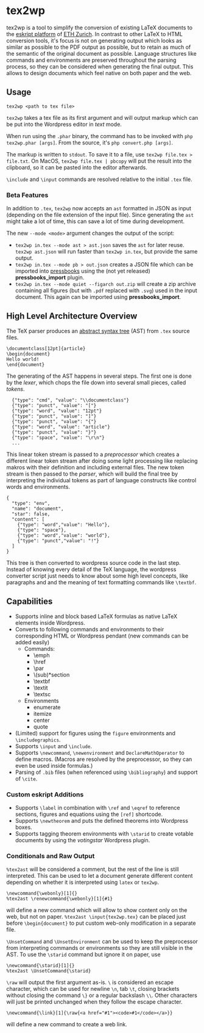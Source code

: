 # tex2wp

tex2wp is a tool to simplify the conversion of existing LaTeX documents to the [eskript platform](https://eskript.ethz.ch/) of [ETH Zurich](https://www.ethz.ch/). In contrast to other LaTeX to HTML conversion tools, it's focus is not on generating output which looks as similar as possible to the PDF output as possible, but to retain as much of the semantic of the original document as possible. Language structures like commands and environments are preserved throughout the parsing process, so they can be considered when generating the final output. This allows to design documents which feel native on both paper and the web.

## Usage

    tex2wp <path to tex file>

`tex2wp` takes a tex file as its first argument and will output markup which can be put into the Wordpress editor in *text* mode.

When run using the `.phar` binary, the command has to be invoked with `php tex2wp.phar [args]`. From the source, it's `php convert.php [args]`.

The markup is written to `stdout`. To save it to a file, use `tex2wp file.tex > file.txt`. On MacOS, `tex2wp file.tex | pbcopy` will put the result into the clipboard, so it can be pasted into the editor afterwards.

`\include` and `\input` commands are resolved relative to the initial `.tex` file.

### Beta Features

In addition to `.tex`, `tex2wp` now accepts an `ast` formatted in JSON as input (depending on the file extension of the input file). Since generating the `ast` might take a lot of time, this can save a lot of time during development. 

The new `--mode <mode>` argument changes the output of the script:

* `tex2wp in.tex --mode ast > ast.json` saves the `ast` for later reuse. `tex2wp ast.json` will run faster than `tex2wp in.tex`, but provide the same output.
* `tex2wp in.tex --mode pb > out.json` creates a JSON file which can be imported into [pressbooks](https://github.com/pressbooks/pressbooks) using the (not yet released) **pressbooks_import** plugin.
* `tex2wp in.tex --mode quiet --figarch out.zip` will create a zip archive containing all figures (but with `.pdf` replaced with `.svg`) used in the input document. This again can be imported using **pressbooks_import**.

## High Level Architecture Overview

The TeX parser produces an [abstract syntax tree](https://en.wikipedia.org/wiki/Abstract_syntax_tree) (AST) from `.tex` source files. 

    \documentclass[12pt]{article}
    \begin{document}
    Hello world!
    \end{document}

The generating of the AST happens in several steps. The first one is done by the *lexer*, which chops the file down into several small pieces, called *tokens*.

      {"type": "cmd", "value": "\\documentclass"}
      {"type": "punct", "value": "["}
      {"type": "word", "value": "12pt"}
      {"type": "punct", "value": "]"}
      {"type": "punct", "value": "{"}
      {"type": "word", "value": "article"}
      {"type": "punct", "value": "}"}
      {"type": "space", "value": "\r\n"}
      ...

This linear token stream is passed to a *preprocessor* which creates a different linear token stream after doing some light processing like replacing makros with their definition and including external files. The new token stream is then passed to the *parser*, which will build the final tree by interpreting the individual tokens as part of language constructs like control words and environments. 

    {
      "type": "env",
      "name": "document",
      "star": false,
      "content": [
        {"type": "word","value": "Hello"},
        {"type": "space"},
        {"type": "word","value": "world"},
        {"type": "punct","value": "!"}
      ]
    }

This tree is then converted to wordpress source code in the last step. Instead of knowing every detail of the TeX language, the wordpress converter script just needs to know about some high level concepts, like paragraphs and and the meaning of text formatting commands like `\textbf`. 

## Capabilities

* Supports inline and block based LaTeX formulas as native LaTeX elements inside Wordpress. 
* Converts to following commands and environments to their corresponding HTML or Wordpress pendant (new commands can be added easily)
    * Commands:
        * \emph
        * \href
        * \par
        * \\(sub)*section
        * \textbf
        * \textit
        * \textsc
    * Environments
        * enumerate
        * itemize
        * center
        * quote
* (Limited) support for figures using the `figure` environments and `\includegraphics`.
* Supports `\input` and `\include`.
* Supports `\newcommand`, `\newenvironment` and `DeclareMathOperator` to define macros. (Macros are resolved by the preprocessor, so they can even be used inside formulas.)
* Parsing of `.bib` files (when referenced using `\bibliography`) and support of `\cite`.

### Custom eskript Additions

* Supports `\label` in combination with `\ref` and `\eqref` to reference sections, figures and equations using the `[ref]` shortcode.
* Supports `\newtheorem` and puts the defined theorems into Wordpress boxes.
* Supports tagging theorem environments with `\starid` to create votable documents by using the *votingstar* Wordpress plugin.

### Conditionals and Raw Output

`%tex2ast` will be considered a comment, but the rest of the line is still interpreted. This can be used to let a document generate different content depending on whether it is interpreted using `latex` or `tex2wp`.

    \newcommand{\webonly}[1]{}
    %tex2ast \renewcommand{\webonly}[1]{#1}

will define a new command which will allow to show content only on the web, but not on paper. `%tex2ast \input{tex2wp.tex}` can be placed just before `\begin{document}` to put custom web-only modification in a separate file. 

`\UnsetCommand` and `\UnsetEnvironment` can be used to keep the preprocessor from interpreting commands or environments so they are still visible in the AST. To use the `\starid` command but ignore it on paper, use

    \newcommand{\starid}[1]{}
    %tex2ast \UnsetCommand{\starid}

`\raw` will output the first argument as-is. `\` is considered an escape character, which can be used for newline `\n`, tab `\t`, closing brackets without closing the command `\}` or a regular backslash `\\`. Other characters will just be printed unchanged when they follow the escape character. 

    \newcommand{\link}[1]{\raw{<a href="#1"><code>#1</code></a>}}

will define a new command to create a web link. 
